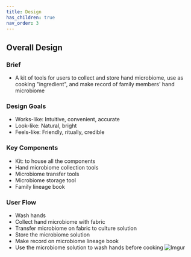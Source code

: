 ```yaml
---
title: Design
has_children: true
nav_order: 3
---
```


## Overall Design
### Brief
- A kit of tools for users to collect and store hand microbiome, use as cooking "ingredient", and make record of family members' hand microbiome

### Design Goals
- Works-like: Intuitive, convenient, accurate
- Look-like: Natural, bright
- Feels-like: Friendly, ritually, credible

### Key Components
- Kit: to house all the components
- Hand microbiome collection tools
- Microbiome transfer tools
- Microbiome storage tool
- Family lineage book

### User Flow
- Wash hands
- Collect hand microbiome with fabric
- Transfer microbiome on fabric to culture solution
- Store the microbiome solution
- Make record on microbiome lineage book
- Use the microbiome solution to wash hands before cooking
![Imgur](https://i.imgur.com/WWxJAgF.png)
